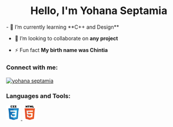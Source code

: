 <h1 align="center">Hello, I'm Yohana Septamia</h1>
- 🌱 I’m currently learning **C++ and Design**

- 👯 I’m looking to collaborate on **any project**

- ⚡ Fun fact **My birth name was Chintia**

<h3 align="left">Connect with me:</h3>
<p align="left">
<a href="https://www.linkedin.com/in/yohana-septamia-11909128b" target="blank"><img align="center" src="https://raw.githubusercontent.com/rahuldkjain/github-profile-readme-generator/master/src/images/icons/Social/linked-in-alt.svg" alt="yohana septamia" height="30" width="40" /></a>
</p>

<h3 align="left">Languages and Tools:</h3>
<p align="left"> <a href="https://www.w3schools.com/css/" target="_blank" rel="noreferrer"> <img src="https://raw.githubusercontent.com/devicons/devicon/master/icons/css3/css3-original-wordmark.svg" alt="css3" width="40" height="40"/> </a> <a href="https://www.w3.org/html/" target="_blank" rel="noreferrer"> <img src="https://raw.githubusercontent.com/devicons/devicon/master/icons/html5/html5-original-wordmark.svg" alt="html5" width="40" height="40"/> </a> </p>
